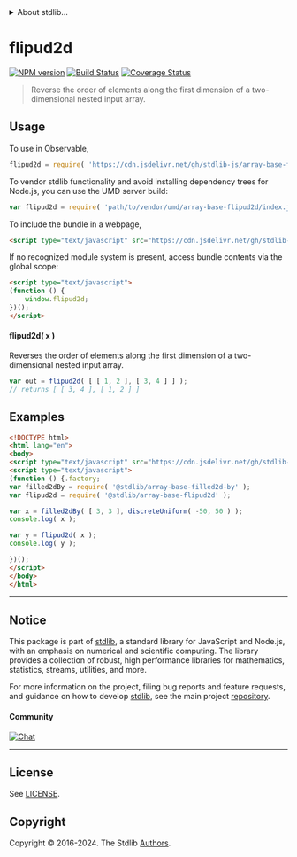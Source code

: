 <!--

@license Apache-2.0

Copyright (c) 2023 The Stdlib Authors.

Licensed under the Apache License, Version 2.0 (the "License");
you may not use this file except in compliance with the License.
You may obtain a copy of the License at

   http://www.apache.org/licenses/LICENSE-2.0

Unless required by applicable law or agreed to in writing, software
distributed under the License is distributed on an "AS IS" BASIS,
WITHOUT WARRANTIES OR CONDITIONS OF ANY KIND, either express or implied.
See the License for the specific language governing permissions and
limitations under the License.

-->


<details>
  <summary>
    About stdlib...
  </summary>
  <p>We believe in a future in which the web is a preferred environment for numerical computation. To help realize this future, we've built stdlib. stdlib is a standard library, with an emphasis on numerical and scientific computation, written in JavaScript (and C) for execution in browsers and in Node.js.</p>
  <p>The library is fully decomposable, being architected in such a way that you can swap out and mix and match APIs and functionality to cater to your exact preferences and use cases.</p>
  <p>When you use stdlib, you can be absolutely certain that you are using the most thorough, rigorous, well-written, studied, documented, tested, measured, and high-quality code out there.</p>
  <p>To join us in bringing numerical computing to the web, get started by checking us out on <a href="https://github.com/stdlib-js/stdlib">GitHub</a>, and please consider <a href="https://opencollective.com/stdlib">financially supporting stdlib</a>. We greatly appreciate your continued support!</p>
</details>

# flipud2d

[![NPM version][npm-image]][npm-url] [![Build Status][test-image]][test-url] [![Coverage Status][coverage-image]][coverage-url] <!-- [![dependencies][dependencies-image]][dependencies-url] -->

> Reverse the order of elements along the first dimension of a two-dimensional nested input array.

<!-- Section to include introductory text. Make sure to keep an empty line after the intro `section` element and another before the `/section` close. -->

<section class="intro">

</section>

<!-- /.intro -->

<!-- Package usage documentation. -->



<section class="usage">

## Usage

To use in Observable,

```javascript
flipud2d = require( 'https://cdn.jsdelivr.net/gh/stdlib-js/array-base-flipud2d@umd/browser.js' )
```

To vendor stdlib functionality and avoid installing dependency trees for Node.js, you can use the UMD server build:

```javascript
var flipud2d = require( 'path/to/vendor/umd/array-base-flipud2d/index.js' )
```

To include the bundle in a webpage,

```html
<script type="text/javascript" src="https://cdn.jsdelivr.net/gh/stdlib-js/array-base-flipud2d@umd/browser.js"></script>
```

If no recognized module system is present, access bundle contents via the global scope:

```html
<script type="text/javascript">
(function () {
    window.flipud2d;
})();
</script>
```

#### flipud2d( x )

Reverses the order of elements along the first dimension of a two-dimensional nested input array.

```javascript
var out = flipud2d( [ [ 1, 2 ], [ 3, 4 ] ] );
// returns [ [ 3, 4 ], [ 1, 2 ] ]
```

</section>

<!-- /.usage -->

<!-- Package usage notes. Make sure to keep an empty line after the `section` element and another before the `/section` close. -->

<section class="notes">

</section>

<!-- /.notes -->

<!-- Package usage examples. -->

<section class="examples">

## Examples

<!-- eslint no-undef: "error" -->

```html
<!DOCTYPE html>
<html lang="en">
<body>
<script type="text/javascript" src="https://cdn.jsdelivr.net/gh/stdlib-js/random-base-discrete-uniform@umd/browser.js"></script>
<script type="text/javascript">
(function () {.factory;
var filled2dBy = require( '@stdlib/array-base-filled2d-by' );
var flipud2d = require( '@stdlib/array-base-flipud2d' );

var x = filled2dBy( [ 3, 3 ], discreteUniform( -50, 50 ) );
console.log( x );

var y = flipud2d( x );
console.log( y );

})();
</script>
</body>
</html>
```

</section>

<!-- /.examples -->

<!-- Section to include cited references. If references are included, add a horizontal rule *before* the section. Make sure to keep an empty line after the `section` element and another before the `/section` close. -->

<section class="references">

</section>

<!-- /.references -->

<!-- Section for related `stdlib` packages. Do not manually edit this section, as it is automatically populated. -->

<section class="related">

</section>

<!-- /.related -->

<!-- Section for all links. Make sure to keep an empty line after the `section` element and another before the `/section` close. -->


<section class="main-repo" >

* * *

## Notice

This package is part of [stdlib][stdlib], a standard library for JavaScript and Node.js, with an emphasis on numerical and scientific computing. The library provides a collection of robust, high performance libraries for mathematics, statistics, streams, utilities, and more.

For more information on the project, filing bug reports and feature requests, and guidance on how to develop [stdlib][stdlib], see the main project [repository][stdlib].

#### Community

[![Chat][chat-image]][chat-url]

---

## License

See [LICENSE][stdlib-license].


## Copyright

Copyright &copy; 2016-2024. The Stdlib [Authors][stdlib-authors].

</section>

<!-- /.stdlib -->

<!-- Section for all links. Make sure to keep an empty line after the `section` element and another before the `/section` close. -->

<section class="links">

[npm-image]: http://img.shields.io/npm/v/@stdlib/array-base-flipud2d.svg
[npm-url]: https://npmjs.org/package/@stdlib/array-base-flipud2d

[test-image]: https://github.com/stdlib-js/array-base-flipud2d/actions/workflows/test.yml/badge.svg?branch=v0.2.0
[test-url]: https://github.com/stdlib-js/array-base-flipud2d/actions/workflows/test.yml?query=branch:v0.2.0

[coverage-image]: https://img.shields.io/codecov/c/github/stdlib-js/array-base-flipud2d/main.svg
[coverage-url]: https://codecov.io/github/stdlib-js/array-base-flipud2d?branch=main

<!--

[dependencies-image]: https://img.shields.io/david/stdlib-js/array-base-flipud2d.svg
[dependencies-url]: https://david-dm.org/stdlib-js/array-base-flipud2d/main

-->

[chat-image]: https://img.shields.io/gitter/room/stdlib-js/stdlib.svg
[chat-url]: https://app.gitter.im/#/room/#stdlib-js_stdlib:gitter.im

[stdlib]: https://github.com/stdlib-js/stdlib

[stdlib-authors]: https://github.com/stdlib-js/stdlib/graphs/contributors

[umd]: https://github.com/umdjs/umd
[es-module]: https://developer.mozilla.org/en-US/docs/Web/JavaScript/Guide/Modules

[deno-url]: https://github.com/stdlib-js/array-base-flipud2d/tree/deno
[deno-readme]: https://github.com/stdlib-js/array-base-flipud2d/blob/deno/README.md
[umd-url]: https://github.com/stdlib-js/array-base-flipud2d/tree/umd
[umd-readme]: https://github.com/stdlib-js/array-base-flipud2d/blob/umd/README.md
[esm-url]: https://github.com/stdlib-js/array-base-flipud2d/tree/esm
[esm-readme]: https://github.com/stdlib-js/array-base-flipud2d/blob/esm/README.md
[branches-url]: https://github.com/stdlib-js/array-base-flipud2d/blob/main/branches.md

[stdlib-license]: https://raw.githubusercontent.com/stdlib-js/array-base-flipud2d/main/LICENSE

</section>

<!-- /.links -->
